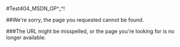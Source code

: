 #Test404_MSDN_OP^_^!

##We're sorry, the page you requested cannot be found.
 
###The URL might be misspelled, or the page you're looking for is no longer available.
